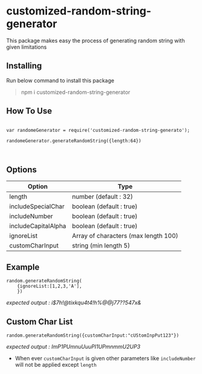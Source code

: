 
# customized-random-string-generator

  

This package makes easy the process of generating random string with given limitations

  

## Installing

Run below command to install this package

  

> npm i customized-random-string-generator

  
  

## How To Use

```

var randomeGenerator = require('customized-random-string-generato');

randomeGenerator.generateRandomString({length:64})

  

```

## Options

| Option      | Type        |
|--|--|
| length | number (default : 32) |
| includeSpecialChar| boolean (default : true) |
| includeNumber    |  boolean (default : true) | 
| includeCapitalAlpha|  boolean (default : true) |
| ignoreList   | Array of characters (max length 100) |
| customCharInput| string (min length 5) |

## Example

    random.generateRandomString(
	    {ignoreList:[1,2,3,'A'],
	    })
*expected output :*
*i$7h!@tixkqu4t4!h%@@j77??547x&*
## Custom Char List 

    random.generateRandomString({customCharInput:"cUStomInpPut123"})
*expected output :*
*ImP1PUmnuUuuPI1UPmnmmU2UP3*

 -  When ever `customCharInput` is given other parameters like `includeNumber` will not  be applied except `length`
